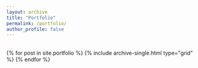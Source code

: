 ```yaml
---
layout: archive
title: "Portfolio"
permalink: /portfolio/
author_profile: false
---
```


<br>
<div class="grid__wrapper">
    {% for post in site.portfolio %}
        {% include archive-single.html type="grid" %}
    {% endfor %}
</div>
